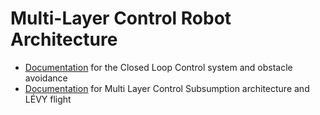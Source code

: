 # Multi-Layer Control Robot Architecture

* [Documentation](documentation/ClosedLoopControl.pdf) for the Closed Loop Control system and obstacle avoidance 
* [Documentation](MultiLayerControl.pdf) for Multi Layer Control Subsumption architecture and LÉVY flight 
